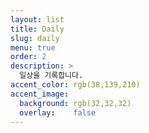 ```yaml
---
layout: list
title: Daily
slug: daily
menu: true
order: 2
description: >
  일상을 기록합니다.
accent_color: rgb(38,139,210)
accent_image:
  background: rgb(32,32,32)
  overlay:    false
---
```


